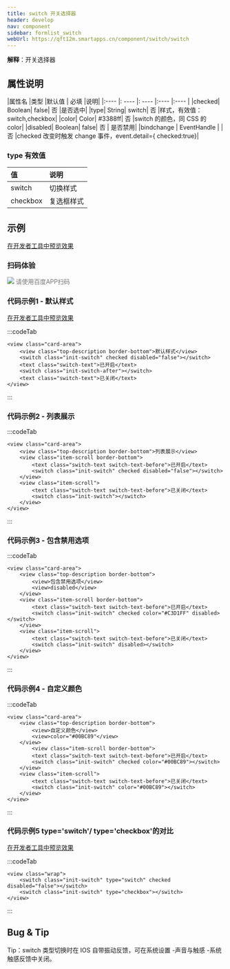 ```yaml
---
title: switch 开关选择器
header: develop
nav: component
sidebar: formlist_switch
webUrl: https://qft12m.smartapps.cn/component/switch/switch
---
```


 

**解释**：开关选择器

## 属性说明

|属性名 |类型  |默认值  | 必填 |说明|
|:---- |: ---- |: ---- |:---- |:---- |
|checked| Boolean| false| 否 |是否选中|
|type| String| switch| 否 |样式，有效值：switch,checkbox|
|color| Color| #3388ff| 否 |switch 的颜色，同 CSS 的 color|
|disabled|	Boolean|	false| 否 |	是否禁用|
|bindchange | EventHandle  | | 否 |checked 改变时触发 change 事件，event.detail={ checked:true}|

###  type 有效值 

| 值 | 说明 |
| :---- | :---- |
| switch | 切换样式 |
| checkbox | 复选框样式 |

## 示例

<a href="swanide://fragment/362c1b11debadeb7245a075f99702b371577360678240" title="在开发者工具中预览效果" target="_self">在开发者工具中预览效果</a>

### 扫码体验

<div class='scan-code-container'>
    <img src="https://b.bdstatic.com/miniapp/assets/images/doc_demo/switch.png" class="demo-qrcode-image" />
    <font color=#777 12px>请使用百度APP扫码</font>
</div>



 

###  代码示例1 - 默认样式 

<a href="swanide://fragment/acd75f1f1c4ecb2e83e4af8f7cb6cd661565508713613" title="在开发者工具中预览效果" target="_self">在开发者工具中预览效果</a>

 
:::codeTab
```swan
<view class="card-area">
    <view class="top-description border-bottom">默认样式</view>
    <switch class="init-switch" checked disabled="false"></switch>
    <text class="switch-text">已开启</text>
    <switch class="init-switch-after"></switch>
    <text class="switch-text">已关闭</text>
</view>
```
:::
###  代码示例2 - 列表展示 

 
:::codeTab
```swan
<view class="card-area">
    <view class="top-description border-bottom">列表展示</view>
    <view class="item-scroll border-bottom">
        <text class="switch-text switch-text-before">已开启</text>
        <switch class="init-switch" checked disabled="false"></switch>
    </view>
    <view class="item-scroll">
        <text class="switch-text switch-text-before">已关闭</text>
        <switch class="init-switch"></switch>     
    </view>
</view>
```
:::
###  代码示例3 - 包含禁用选项 

 
:::codeTab
```swan
<view class="card-area">
    <view class="top-description border-bottom">
        <view>包含禁用选项</view>
        <view>disabled</view>
    </view>
    <view class="item-scroll border-bottom">
        <text class="switch-text switch-text-before">已开启</text>
        <switch class="init-switch" checked color="#C3D1FF" disabled></switch>
    </view>
    <view class="item-scroll">
        <text class="switch-text switch-text-before">已关闭</text>
        <switch class="init-switch" disabled></switch>     
    </view>
</view>
```
:::
###  代码示例4 - 自定义颜色 

 
:::codeTab
```swan
<view class="card-area">
    <view class="top-description border-bottom">
        <view>自定义颜色</view>
        <view>color="#00BC89"</view>
    </view>
        <view class="item-scroll border-bottom">
        <text class="switch-text switch-text-before">已开启</text>
        <switch class="init-switch" checked color="#00BC89"></switch>
    </view>
    <view class="item-scroll">
        <text class="switch-text switch-text-before">已关闭</text>
        <switch class="init-switch" color="#00BC89"></switch>     
    </view>
</view>
```
:::
###  代码示例5 type='switch'/ type='checkbox'的对比 

<a href="swanide://fragment/f80fd7e081b4ba5e200cd5837705a5af1575544028129" title="在开发者工具中预览效果" target="_self">在开发者工具中预览效果</a>

 
:::codeTab
```swan
<view class="wrap">
    <switch class="init-switch" type="switch" checked disabled="false"></switch>
    <switch class="init-switch" type="checkbox"></switch>
</view>
```
:::
##  Bug & Tip 
Tip：switch 类型切换时在 IOS 自带振动反馈，可在系统设置 -声音与触感 -系统触感反馈中关闭。
